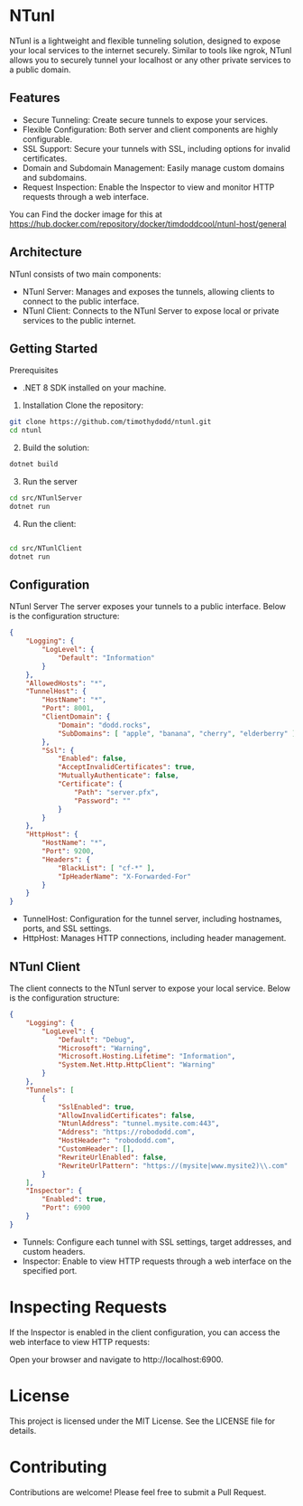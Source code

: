
# NTunl
NTunl is a lightweight and flexible tunneling solution, designed to expose your local services to the internet securely. Similar to tools like ngrok, NTunl allows you to securely tunnel your localhost or any other private services to a public domain.

## Features
- Secure Tunneling: Create secure tunnels to expose your services.
- Flexible Configuration: Both server and client components are highly configurable.
- SSL Support: Secure your tunnels with SSL, including options for invalid certificates.
- Domain and Subdomain Management: Easily manage custom domains and subdomains.
- Request Inspection: Enable the Inspector to view and monitor HTTP requests through a web interface.

You can Find the docker image for this at
https://hub.docker.com/repository/docker/timdoddcool/ntunl-host/general

## Architecture
NTunl consists of two main components:

- NTunl Server: Manages and exposes the tunnels, allowing clients to connect to the public interface.
- NTunl Client: Connects to the NTunl Server to expose local or private services to the public internet.

## Getting Started
Prerequisites
- .NET 8 SDK installed on your machine.

1. Installation
Clone the repository:
``` bash
git clone https://github.com/timothydodd/ntunl.git
cd ntunl

```
2. Build the solution:
``` bash
dotnet build
```

3. Run the server

``` bash
cd src/NTunlServer
dotnet run
```

4. Run the client:

``` bash

cd src/NTunlClient
dotnet run

```


## Configuration
NTunl Server
The server exposes your tunnels to a public interface. Below is the configuration structure:
``` json
{
    "Logging": {
        "LogLevel": {
            "Default": "Information"
        }
    },
    "AllowedHosts": "*",
    "TunnelHost": {
        "HostName": "*",
        "Port": 8001,
        "ClientDomain": {
            "Domain": "dodd.rocks",
            "SubDomains": [ "apple", "banana", "cherry", "elderberry" ]
        },
        "Ssl": {
            "Enabled": false,
            "AcceptInvalidCertificates": true,
            "MutuallyAuthenticate": false,
            "Certificate": {
                "Path": "server.pfx",
                "Password": ""
            }
        }
    },
    "HttpHost": {
        "HostName": "*",
        "Port": 9200,
        "Headers": {
            "BlackList": [ "cf-*" ],
            "IpHeaderName": "X-Forwarded-For"
        }
    }
}
```
- TunnelHost: Configuration for the tunnel server, including hostnames, ports, and SSL settings.
- HttpHost: Manages HTTP connections, including header management.


## NTunl Client
The client connects to the NTunl server to expose your local service. Below is the configuration structure:

``` json
{
    "Logging": {
        "LogLevel": {
            "Default": "Debug",
            "Microsoft": "Warning",
            "Microsoft.Hosting.Lifetime": "Information",
            "System.Net.Http.HttpClient": "Warning"
        }
    },
    "Tunnels": [
        {
            "SslEnabled": true,
            "AllowInvalidCertificates": false,
            "NtunlAddress": "tunnel.mysite.com:443",
            "Address": "https://robododd.com",
            "HostHeader": "robododd.com",
            "CustomHeader": [],
            "RewriteUrlEnabled": false,
            "RewriteUrlPattern": "https://(mysite|www.mysite2)\\.com"
        }
    ],
    "Inspector": {
        "Enabled": true,
        "Port": 6900
    }
}
```
- Tunnels: Configure each tunnel with SSL settings, target addresses, and custom headers.
- Inspector: Enable to view HTTP requests through a web interface on the specified port.



# Inspecting Requests
If the Inspector is enabled in the client configuration, you can access the web interface to view HTTP requests:

Open your browser and navigate to http://localhost:6900.
# License
This project is licensed under the MIT License. See the LICENSE file for details.

# Contributing
Contributions are welcome! Please feel free to submit a Pull Request.

